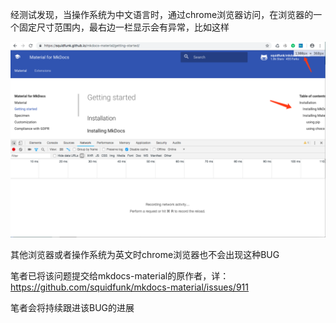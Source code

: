 经测试发现，当操作系统为中文语言时，通过chrome浏览器访问，在浏览器的一个固定尺寸范围内，最右边一栏显示会有异常，比如这样

![](./../../img/chromebug.png)

其他浏览器或者操作系统为英文时chrome浏览器也不会出现这种BUG

笔者已将该问题提交给mkdocs-material的原作者，详：https://github.com/squidfunk/mkdocs-material/issues/911

笔者会将持续跟进该BUG的进展
